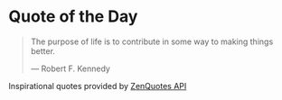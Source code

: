 # Quote of the Day

<!-- QUOTE_START -->
> The purpose of life is to contribute in some way to making things better.
>
> — Robert F. Kennedy

Inspirational quotes provided by <a href="https://zenquotes.io/" target="_blank">ZenQuotes API</a>
<!-- QUOTE_END -->